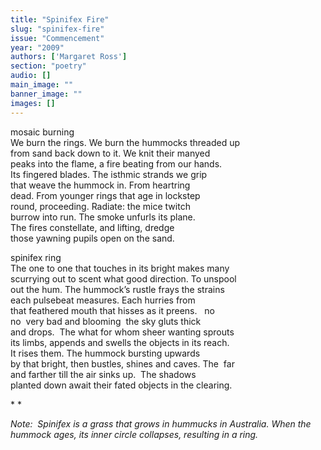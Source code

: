 ```yaml
---
title: "Spinifex Fire"
slug: "spinifex-fire"
issue: "Commencement"
year: "2009"
authors: ['Margaret Ross']
section: "poetry"
audio: []
main_image: ""
banner_image: ""
images: []
---
```

mosaic burning  
We burn the rings. We burn the hummocks threaded up  
 from sand back down to it. We knit their manyed  
 peaks into the flame, a fire beating from our hands.   
 Its fingered blades. The isthmic strands we grip  
 that weave the hummock in. From heartring   
 dead. From younger rings that age in lockstep  
 round, proceeding. Radiate: the mice twitch   
 burrow into run. The smoke unfurls its plane.   
 The fires constellate, and lifting, dredge  
 those yawning pupils open on the sand.   
  
spinifex ring  
 The one to one that touches in its bright makes many   
 scurrying out to scent what good direction. To unspool  
 out the hum. The hummock’s rustle frays the strains  
 each pulsebeat measures. Each hurries from  
 that feathered mouth that hisses as it preens.   no   
 no  very bad and blooming  the sky gluts thick  
 and drops.  The what for whom sheer wanting sprouts  
 its limbs, appends and swells the objects in its reach.   
 It rises them. The hummock bursting upwards   
 by that bright, then bustles, shines and caves. The  far  
 and farther till the air sinks up.  The shadows   
 planted down await their fated objects in the clearing.

 * *

 *Note:  Spinifex is a grass that grows in hummucks in Australia. When the hummock ages, its inner circle collapses, resulting in a ring.*

   


